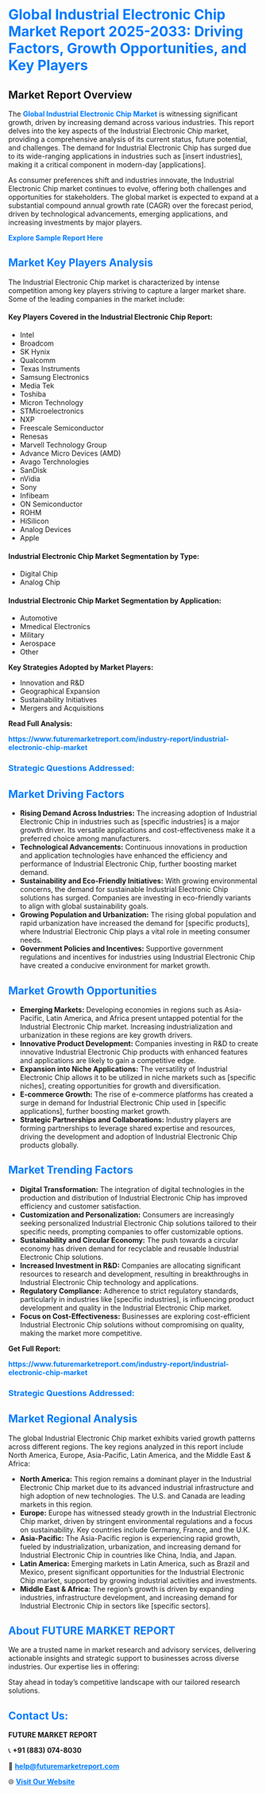 <h1 style="color: #007BFF;">Global Industrial Electronic Chip Market Report 2025-2033: Driving Factors, Growth Opportunities, and Key Players</h1>

<section id="overview">
<h2>Market Report Overview</h2>
<p>The <a href="https://www.futuremarketreport.com/industry-report/industrial-electronic-chip-market" style="color: #007BFF; text-decoration: none;"><strong>Global Industrial Electronic Chip Market</strong></a> is witnessing significant growth, driven by increasing demand across various industries. This report delves into the key aspects of the Industrial Electronic Chip market, providing a comprehensive analysis of its current status, future potential, and challenges. The demand for Industrial Electronic Chip has surged due to its wide-ranging applications in industries such as [insert industries], making it a critical component in modern-day [applications].</p>
<p>As consumer preferences shift and industries innovate, the Industrial Electronic Chip market continues to evolve, offering both challenges and opportunities for stakeholders. The global market is expected to expand at a substantial compound annual growth rate (CAGR) over the forecast period, driven by technological advancements, emerging applications, and increasing investments by major players.</p>
</section>

<section id="overview">
<p><a href="https://www.futuremarketreport.com/request-sample/reportId=75179" style="color: #007BFF; text-decoration: none;"><strong>Explore Sample Report Here</strong></a></p>
</section>

<section id="key-players">
<h2 style="color: #007BFF;">Market Key Players Analysis</h2>
<p>The Industrial Electronic Chip market is characterized by intense competition among key players striving to capture a larger market share. Some of the leading companies in the market include:</p>
<h4>Key Players Covered in the Industrial Electronic Chip Report:</h4>
<ul><li>Intel</li><li>Broadcom</li><li>SK Hynix</li><li>Qualcomm</li><li>Texas Instruments</li><li>Samsung Electronics</li><li>Media Tek</li><li>Toshiba</li><li>Micron Technology</li><li>STMicroelectronics</li><li>NXP</li><li>Freescale Semiconductor</li><li>Renesas</li><li>Marvell Technology Group</li><li>Advance Micro Devices (AMD)</li><li>Avago Terchnologies</li><li>SanDisk</li><li>nVidia</li><li>Sony</li><li>Infibeam</li><li>ON Semiconductor</li><li>ROHM</li><li>HiSilicon</li><li>Analog Devices</li><li>Apple</li></ul>
<h4>Industrial Electronic Chip Market Segmentation by Type:</h4>
<ul><li>Digital Chip</li><li>Analog Chip</li></ul>

<h4>Industrial Electronic Chip Market Segmentation by Application:</h4>
<ul><li>Automotive</li><li>Mmedical Electronics</li><li>Military</li><li>Aerospace</li><li>Other</li></ul>
<p><strong>Key Strategies Adopted by Market Players:</strong></p>
<ul>
<li>Innovation and R&D</li>
<li>Geographical Expansion</li>
<li>Sustainability Initiatives</li>
<li>Mergers and Acquisitions</li>
</ul>
</section>

<section>
<p><strong>Read Full Analysis: </strong></p><a href="https://www.futuremarketreport.com/industry-report/industrial-electronic-chip-market" style="color: #007BFF; text-decoration: none;"><strong>https://www.futuremarketreport.com/industry-report/industrial-electronic-chip-market</strong></a>
<h3 style="color: #007BFF;">Strategic Questions Addressed:</h3>
</section>

<section id="driving-factors">
<h2 style="color: #007BFF;">Market Driving Factors</h2>
<ul>
<li><strong>Rising Demand Across Industries:</strong> The increasing adoption of Industrial Electronic Chip in industries such as [specific industries] is a major growth driver. Its versatile applications and cost-effectiveness make it a preferred choice among manufacturers.</li>
<li><strong>Technological Advancements:</strong> Continuous innovations in production and application technologies have enhanced the efficiency and performance of Industrial Electronic Chip, further boosting market demand.</li>
<li><strong>Sustainability and Eco-Friendly Initiatives:</strong> With growing environmental concerns, the demand for sustainable Industrial Electronic Chip solutions has surged. Companies are investing in eco-friendly variants to align with global sustainability goals.</li>
<li><strong>Growing Population and Urbanization:</strong> The rising global population and rapid urbanization have increased the demand for [specific products], where Industrial Electronic Chip plays a vital role in meeting consumer needs.</li>
<li><strong>Government Policies and Incentives:</strong> Supportive government regulations and incentives for industries using Industrial Electronic Chip have created a conducive environment for market growth.</li>
</ul>
</section>

<section id="growth-opportunities">
<h2 style="color: #007BFF;">Market Growth Opportunities</h2>
<ul>
<li><strong>Emerging Markets:</strong> Developing economies in regions such as Asia-Pacific, Latin America, and Africa present untapped potential for the Industrial Electronic Chip market. Increasing industrialization and urbanization in these regions are key growth drivers.</li>
<li><strong>Innovative Product Development:</strong> Companies investing in R&D to create innovative Industrial Electronic Chip products with enhanced features and applications are likely to gain a competitive edge.</li>
<li><strong>Expansion into Niche Applications:</strong> The versatility of Industrial Electronic Chip allows it to be utilized in niche markets such as [specific niches], creating opportunities for growth and diversification.</li>
<li><strong>E-commerce Growth:</strong> The rise of e-commerce platforms has created a surge in demand for Industrial Electronic Chip used in [specific applications], further boosting market growth.</li>
<li><strong>Strategic Partnerships and Collaborations:</strong> Industry players are forming partnerships to leverage shared expertise and resources, driving the development and adoption of Industrial Electronic Chip products globally.</li>
</ul>
</section>

<section id="trending-factors">
<h2 style="color: #007BFF;">Market Trending Factors</h2>
<ul>
<li><strong>Digital Transformation:</strong> The integration of digital technologies in the production and distribution of Industrial Electronic Chip has improved efficiency and customer satisfaction.</li>
<li><strong>Customization and Personalization:</strong> Consumers are increasingly seeking personalized Industrial Electronic Chip solutions tailored to their specific needs, prompting companies to offer customizable options.</li>
<li><strong>Sustainability and Circular Economy:</strong> The push towards a circular economy has driven demand for recyclable and reusable Industrial Electronic Chip solutions.</li>
<li><strong>Increased Investment in R&D:</strong> Companies are allocating significant resources to research and development, resulting in breakthroughs in Industrial Electronic Chip technology and applications.</li>
<li><strong>Regulatory Compliance:</strong> Adherence to strict regulatory standards, particularly in industries like [specific industries], is influencing product development and quality in the Industrial Electronic Chip market.</li>
<li><strong>Focus on Cost-Effectiveness:</strong> Businesses are exploring cost-efficient Industrial Electronic Chip solutions without compromising on quality, making the market more competitive.</li>
</ul>
</section>

<section>
<p><strong>Get Full Report: </strong></p><a href="https://www.futuremarketreport.com/industry-report/industrial-electronic-chip-market" style="color: #007BFF; text-decoration: none;"><strong>https://www.futuremarketreport.com/industry-report/industrial-electronic-chip-market</strong></a>
<h3 style="color: #007BFF;">Strategic Questions Addressed:</h3>
</section>


<section id="regional-analysis">
<h2 style="color: #007BFF;">Market Regional Analysis</h2>
<p>The global Industrial Electronic Chip market exhibits varied growth patterns across different regions. The key regions analyzed in this report include North America, Europe, Asia-Pacific, Latin America, and the Middle East & Africa:</p>
<ul>
<li><strong>North America:</strong> This region remains a dominant player in the Industrial Electronic Chip market due to its advanced industrial infrastructure and high adoption of new technologies. The U.S. and Canada are leading markets in this region.</li>
<li><strong>Europe:</strong> Europe has witnessed steady growth in the Industrial Electronic Chip market, driven by stringent environmental regulations and a focus on sustainability. Key countries include Germany, France, and the U.K.</li>
<li><strong>Asia-Pacific:</strong> The Asia-Pacific region is experiencing rapid growth, fueled by industrialization, urbanization, and increasing demand for Industrial Electronic Chip in countries like China, India, and Japan.</li>
<li><strong>Latin America:</strong> Emerging markets in Latin America, such as Brazil and Mexico, present significant opportunities for the Industrial Electronic Chip market, supported by growing industrial activities and investments.</li>
<li><strong>Middle East & Africa:</strong> The region’s growth is driven by expanding industries, infrastructure development, and increasing demand for Industrial Electronic Chip in sectors like [specific sectors].</li>
</ul>
</section>

<footer>
<h2 style="color: #007BFF;">About FUTURE MARKET REPORT</h2>
<p>We are a trusted name in market research and advisory services, delivering actionable insights and strategic support to businesses across diverse industries. Our expertise lies in offering:</p>

<p>Stay ahead in today’s competitive landscape with our tailored research solutions.</p>

<h2 style="color: #007BFF;">Contact Us:</h2>
<p><strong>FUTURE MARKET REPORT</strong></p>
<p>📞 <strong>+91 (883) 074-8030</strong></p>
<p>📧 <strong><a href="mailto:help@futuremarketreport.com" style="color: #007BFF;">help@futuremarketreport.com</a></strong></p>
<p>🌐 <strong><a href="https://www.futuremarketreport.com/" style="color: #007BFF;">Visit Our Website</a></strong></p>
</footer>